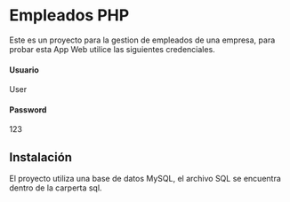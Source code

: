 # Empleados PHP

Este es un proyecto para la gestion de empleados de una empresa, para probar esta App Web
utilice las siguientes credenciales.




#### Usuario

User

#### Password

123


## Instalación

El proyecto utiliza una base de datos MySQL, el archivo SQL se encuentra dentro de la carperta sql.
